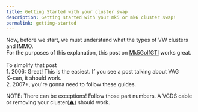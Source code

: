 ```yaml
---
title: Getting Started with your cluster swap
description: Getting started with your mk5 or mk6 cluster swap!
permalink: getting-started
---
```

<p>Now, before we start, we must understand what the types of VW clusters and IMMO.<br>For the purposes of this explanation, this post on <a href="https://www.mk5golfgti.co.uk/forum/index.php?topic=91363.0" rel="noopener noreferrer nofollow">Mk5GolfGTI</a> works great. <br><br>To simplify that post<br>1. 2006: Great! This is the easiest. If you see a post talking about VAG K+can, it should work.<br> 2. 2007+, you're gonna need to follow these guides.  </p><p> NOTE: There can be exceptions! Follow those part numbers. A VCDS cable or removing your cluster(<a href="https://landennelson06.github.io/removing-your-cluster" rel="noopener noreferrer nofollow">⚠️</a>) should work.</p><p></p>
